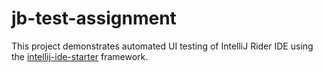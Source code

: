 # jb-test-assignment
This project demonstrates automated UI testing of IntelliJ Rider IDE using the [intellij-ide-starter](https://github.com/JetBrains/intellij-ide-starter) framework.  
